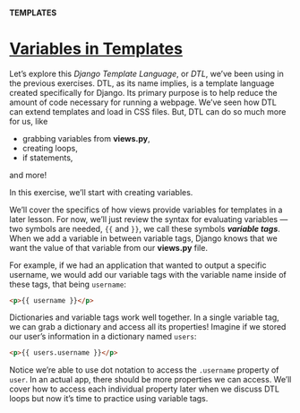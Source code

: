 #### TEMPLATES

# [Variables in Templates](https://www.codecademy.com/paths/build-python-web-apps-with-django/tracks/templates-in-django/modules/django-templates/lessons/django-templates-lesson/exercises/variables-in-templates)

Let’s explore this *Django Template Language*, or *DTL*, we’ve been using in the previous exercises. 
DTL, as its name implies, is a template language created specifically for Django. 
Its primary purpose is to help reduce the amount of code necessary for running a webpage. 
We’ve seen how DTL can extend templates and load in CSS files. 
But, DTL can do so much more for us, like 
* grabbing variables from **views.py**, 
* creating loops, 
* if statements, 

and more! 

In this exercise, we’ll start with creating variables.

We’ll cover the specifics of how views provide variables for templates in a later lesson. 
For now, we’ll just review the syntax for evaluating variables — two symbols are needed, ``{{`` and ``}}``, we call these symbols ***variable tags***. 
When we add a variable in between variable tags, Django knows that we want the value of that variable from our **views.py** file.

For example, if we had an application that wanted to output a specific username, 
we would add our variable tags with the variable name inside of these tags, that being `username`:
```html
<p>{{ username }}</p>
```
Dictionaries and variable tags work well together. 
In a single variable tag, we can grab a dictionary and access all its properties! 
Imagine if we stored our user’s information in a dictionary named `users`:
```html
<p>{{ users.username }}</p>
```
Notice we’re able to use dot notation to access the `.username` property of `user`. 
In an actual app, there should be more properties we can access. 
We’ll cover how to access each individual property later when we discuss DTL loops but now it’s time to practice using variable tags.

